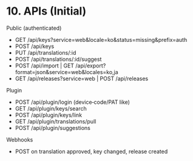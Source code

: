 # 10. APIs (Initial)

Public (authenticated)

- GET /api/keys?service=web&locale=ko&status=missing&prefix=auth
- POST /api/keys
- PUT /api/translations/:id
- POST /api/translations/:id/suggest
- POST /api/import | GET /api/export?format=json&service=web&locales=ko,ja
- GET /api/releases?service=web | POST /api/releases

Plugin

- POST /api/plugin/login (device‑code/PAT like)
- GET /api/plugin/keys/search
- POST /api/plugin/keys/link
- GET /api/plugin/translations/pull
- POST /api/plugin/suggestions

Webhooks

- POST <hook> on translation approved, key changed, release created
